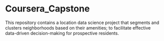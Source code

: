 # Coursera_Capstone
This repository contains a location data science project that segments and clusters neighborhoods based on their amenities; to facilitate effective data-driven decision-making for prospective residents.
